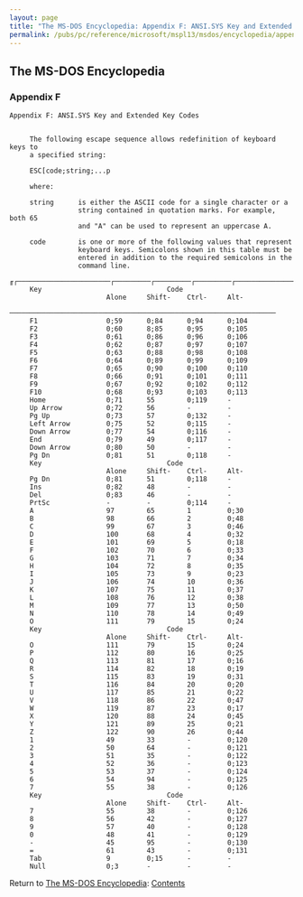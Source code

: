 ```yaml
---
layout: page
title: "The MS-DOS Encyclopedia: Appendix F: ANSI.SYS Key and Extended Key Codes"
permalink: /pubs/pc/reference/microsoft/mspl13/msdos/encyclopedia/appendix-f/
---
```


The MS-DOS Encyclopedia
-----------------------

### Appendix F

	Appendix F: ANSI.SYS Key and Extended Key Codes
	
	
	     The following escape sequence allows redefinition of keyboard keys to
	     a specified string:
	
	     ESC[code;string;...p
	
	     where:
	
	     string      is either the ASCII code for a single character or a
	                 string contained in quotation marks. For example, both 65
	                 and "A" can be used to represent an uppercase A.
	
	     code        is one or more of the following values that represent
	                 keyboard keys. Semicolons shown in this table must be
	                 entered in addition to the required semicolons in the
	                 command line.
	
	╓┌───────────────────────┌─────────┌─────────┌─────────┌─────────────────────╖
	     Key                               Code
	                        Alone     Shift-    Ctrl-     Alt-
	     ──────────────────────────────────────────────────────────────────
	     F1                 0;59      0;84      0;94      0;104
	     F2                 0;60      8;85      0;95      0;105
	     F3                 0;61      0;86      0;96      0;106
	     F4                 0;62      0;87      0;97      0;107
	     F5                 0;63      0;88      0;98      0;108
	     F6                 0;64      0;89      0;99      0;109
	     F7                 0;65      0;90      0;100     0;110
	     F8                 0;66      0;91      0;101     0;111
	     F9                 0;67      0;92      0;102     0;112
	     F10                0;68      0;93      0;103     0;113
	     Home               0;71      55        0;119     -
	     Up Arrow           0;72      56        -         -
	     Pg Up              0;73      57        0;132     -
	     Left Arrow         0;75      52        0;115     -
	     Down Arrow         0;77      54        0;116     -
	     End                0;79      49        0;117     -
	     Down Arrow         0;80      50        -         -
	     Pg Dn              0;81      51        0;118     -
	     Key                               Code
	                        Alone     Shift-    Ctrl-     Alt-
	     Pg Dn              0;81      51        0;118     -
	     Ins                0;82      48        -         -
	     Del                0;83      46        -         -
	     PrtSc              -         -         0;114     -
	     A                  97        65        1         0;30
	     B                  98        66        2         0;48
	     C                  99        67        3         0;46
	     D                  100       68        4         0;32
	     E                  101       69        5         0;18
	     F                  102       70        6         0;33
	     G                  103       71        7         0;34
	     H                  104       72        8         0;35
	     I                  105       73        9         0;23
	     J                  106       74        10        0;36
	     K                  107       75        11        0;37
	     L                  108       76        12        0;38
	     M                  109       77        13        0;50
	     N                  110       78        14        0;49
	     O                  111       79        15        0;24
	     Key                               Code
	                        Alone     Shift-    Ctrl-     Alt-
	     O                  111       79        15        0;24
	     P                  112       80        16        0;25
	     Q                  113       81        17        0;16
	     R                  114       82        18        0;19
	     S                  115       83        19        0;31
	     T                  116       84        20        0;20
	     U                  117       85        21        0;22
	     V                  118       86        22        0;47
	     W                  119       87        23        0;17
	     X                  120       88        24        0;45
	     Y                  121       89        25        0;21
	     Z                  122       90        26        0;44
	     1                  49        33        -         0;120
	     2                  50        64        -         0;121
	     3                  51        35        -         0;122
	     4                  52        36        -         0;123
	     5                  53        37        -         0;124
	     6                  54        94        -         0;125
	     7                  55        38        -         0;126
	     Key                               Code
	                        Alone     Shift-    Ctrl-     Alt-
	     7                  55        38        -         0;126
	     8                  56        42        -         0;127
	     9                  57        40        -         0;128
	     0                  48        41        -         0;129
	     -                  45        95        -         0;130
	     =                  61        43        -         0;131
	     Tab                9         0;15      -         -
	     Null               0;3       -         -         -

Return to [The MS-DOS Encyclopedia](../): [Contents](../#contents)
